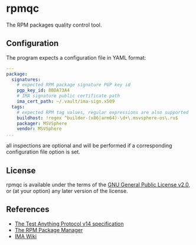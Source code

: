 # rpmqc

The RPM packages quality control tool.


## Configuration

The program expects a configuration file in YAML format:

```yaml
---
package:
  signatures:
    # expected RPM package signature PGP key id
    pgp_key_id: 8BDA73A4
    # IMA signature public certificate path
    ima_cert_path: ~/.vault/ima-sign.x509
  tags:
    # expected RPM tag values, regular expressions are also supported
    buildhost: !regex ^builder-(x86|arm64)-\d+\.msvsphere-os\.ru$
    packager: MSVSphere
    vendor: MSVSphere
...
```

all inspections are optional and will be performed if a corresponding
configuration file option is set.


## License

rpmqc is available under the terms of the
[GNU General Public License v2.0](LICENSE), or (at your option) any later
version of the license.


## References

* [The Test Anything Protocol v14 specification](https://testanything.org/tap-version-14-specification.html)
* [The RPM Package Manager](https://github.com/rpm-software-management/rpm)
* [IMA Wiki](https://sourceforge.net/p/linux-ima/wiki/Home/)

